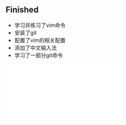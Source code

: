 ## Finished
- 学习并练习了vim命令 
- 安装了git
- 配置了vim的相关配置
- 添加了中文输入法
- 学习了一部分git命令

     ![linux相关]( ../f-linux.md)
    
